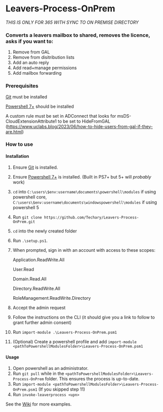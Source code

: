 # Leavers-Process-OnPrem
*THIS IS ONLY FOR 365 WITH SYNC TO ON PREMISE DIRECTORY*

### Converts a leavers mailbox to shared, removes the licence, asks if you want to:  
1. Remove from GAL  
2. Remove from disitribution lists  
3. Add an auto reply  
4. Add read+manage permissions  
5. Add mailbox forwarding

### Prerequisites
[Git](https://git-scm.com/downloads) must be installed

[Powershell 7+](https://github.com/PowerShell/PowerShell/releases/tag/v7.4.1) should be installed

A custom rule must be set in ADConnect that looks for msDS-CloudExtensionAttribute1 to be set to HideFromGAL (https://www.uclabs.blog/2023/06/how-to-hide-users-from-gal-if-they-are.html)

### How to use
#### Installation
1. Ensure [Git](https://git-scm.com/downloads) is installed.
2. Ensure [Powershell 7+](https://github.com/PowerShell/PowerShell/releases/tag/v7.4.1) is installed. (Built in PS7+ but 5+ will _probably_ work)
3. `cd` into `C:\users\$env:username\documents\powershell\modules` if using powershell core, `C:\users\$env:username\documents\windowspowershell\modules` if using powershell 5
4. Run `git clone https://github.com/Techary/Leavers-Process-OnPrem.git`
5. `cd` into the newly created folder
6. Run `.\setup.ps1`.
7. When prompted, sign in with an account with access to these scopes:
   
   Application.ReadWrite.All
   
   User.Read

   Domain.Read.All
   
   Directory.ReadWrite.All
   
   RoleManagement.ReadWrite.Directory

8. Accept the admin request
9. Follow the instructions on the CLI (it should give you a link to follow to grant further admin consent)   
10. Run `import-module .\Leavers-Process-OnPrem.psm1`
11. (Optional) Create a powershell profile and add `import-module <pathToPowershellModulesFolder>\Leavers-Process-OnPrem.psm1`
#### Usage
1. Open powershell as an administrator.
2. Run `git pull` while in the `<pathToPowershellModulesFolder>\Leavers-Process-OnPrem` folder. This ensures the process is up-to-date.
3. Run `import-module <pathToPowershellModulesFolder>\Leavers-Process-OnPrem.psm1` (If you skipped step 11)
4. Run `invoke-leaverprocess <upn>`

See the [Wiki](https://github.com/Techary/Leavers-Process-OnPrem/wiki/How-to-use) for more examples.

